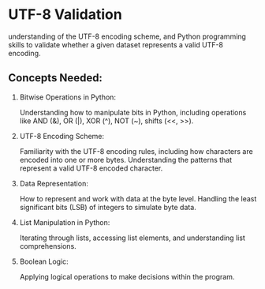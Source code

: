 # UTF-8 Validation

understanding of the UTF-8 encoding scheme, and Python programming skills to validate whether a given dataset represents a valid UTF-8 encoding.

## Concepts Needed:

1. Bitwise Operations in Python:

    Understanding how to manipulate bits in Python, including operations like AND (&), OR (|), XOR (^), NOT (~), shifts (<<, >>).

2. UTF-8 Encoding Scheme:

    Familiarity with the UTF-8 encoding rules, including how characters are encoded into one or more bytes.
    Understanding the patterns that represent a valid UTF-8 encoded character.

3. Data Representation:

    How to represent and work with data at the byte level.
    Handling the least significant bits (LSB) of integers to simulate byte data.

4. List Manipulation in Python:

    Iterating through lists, accessing list elements, and understanding list comprehensions.

5. Boolean Logic:

    Applying logical operations to make decisions within the program.
